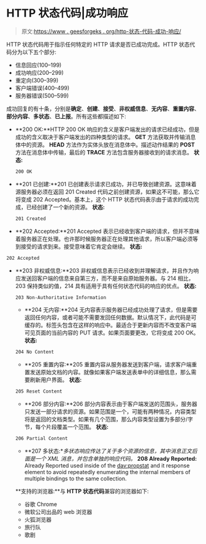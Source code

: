 # HTTP 状态代码|成功响应

> 原文:[https://www . geesforgeks . org/http-状态-代码-成功-响应/](https://www.geeksforgeeks.org/http-status-codes-successful-responses/)

HTTP 状态代码用于指示任何特定的 HTTP 请求是否已成功完成。HTTP 状态代码分为以下五个部分:

*   信息回应(100–199)
*   成功响应(200–299)
*   重定向(300–399)
*   客户端错误(400–499)
*   服务器错误(500–599)

成功回复的有十条，分别是**确定**、**创建**、**接受**、**非权威信息**、**无内容**、**重置内容**、**部分内容**、**多状态**、**已上报**。所有这些都描述如下:

*   **200 OK:**HTTP 200 OK 响应的含义是客户端发出的请求已经成功，但是成功的含义取决于客户端发出的四种类型的请求。 **GET** 方法获取并传输消息体中的资源。 **HEAD** 方法作为实体头放在消息体中。描述动作结果的 **POST** 方法在消息体中传输，最后的 **TRACE** 方法包含服务器接收到的请求消息。
    **状态:**

    ```html
    200 OK
    ```

*   **201 已创建:**201 已创建表示请求已成功，并已导致创建资源。这意味着源服务器必须在返回 201 Created 代码之前创建资源，如果这不可能，那么它将变成 202 Accepted。基本上，这个 HTTP 状态代码表示由于请求的成功完成，已经创建了一个新的资源。
    **状态:**

    ```html
    201 Created
    ```

*   **202 Accepted:**201 Accepted 表示已经收到客户端的请求，但并不意味着服务器正在处理。也许那时候服务器正在处理其他请求，所以客户端必须等到接受的请求到来。接受意味着它肯定会继续。
    **状态:**

```html
202 Accepted
```

*   **203 非权威信息:**203 非权威信息表示已经收到并理解请求，并且作为响应发送回客户端的信息来自第三方，而不是来自原始服务器。与 214 相比，203 保持类似的值，214 具有适用于具有任何状态代码的响应的优点。
    **状态:**

    ```html
    203 Non-Authoritative Information
    ```

    *   **204 无内容:**204 无内容表示服务器已经成功处理了请求，但是需要返回任何内容，或者可能不需要发回任何数据。默认情况下，此代码是可缓存的。标签头包含在这样的响应中。最适合于更新内容而不改变客户端可见页面的当前内容的 PUT 请求。如果页面要更改，它将变成 200 OK。
    **状态:**

    ```html
    204 No Content
    ```

    *   **205 重置内容:**205 重置内容从服务器发送到客户端，请求客户端重置发送原始文档的内容。就像如果客户端发送表单中的详细信息，那么需要刷新用户界面。
    **状态:**

    ```html
    205 Reset Content
    ```

    *   **206 部分内容:**206 部分内容表示由于客户端发送的范围头，服务器只发送一部分请求的资源。如果范围是一个，可能有两种情况，内容类型将是返回的文档类型。如果有几个范围，那么内容类型设置为多部分/字节，每个片段覆盖一个范围。
    **状态:**

    ```html
    206 Partial Content
    ```

    *   **207 多状态:**多状态响应传达了关于多个资源的信息，其中消息正文后面是一个 XML 消息，并包含单独的响应代码。*   **208 Already Reported:** Already Reported used inside of the <dav:propstat> and it response element to avoid repeatedly enumerating the internal members of multiple bindings to the same collection.

    **支持的浏览器:**与 **HTTP 状态代码**兼容的浏览器如下:

    *   谷歌 Chrome
    *   微软公司出品的 web 浏览器
    *   火狐浏览器
    *   旅行队
    *   歌剧